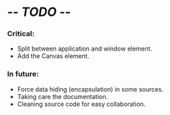 # -*- TODO -*-

### Critical:

- Split between application and window element.
- Add the Canvas element.

### In future:

- Force data hiding (encapsulation) in some sources.
- Taking care the documentation.
- Cleaning source code for easy collaboration.

